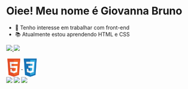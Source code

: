 # Oiee! Meu nome é Giovanna Bruno 


- 👀 Tenho interesse em trabalhar com front-end 
- 📚 Atualmente estou aprendendo HTML e CSS

<div>
  <a href="https://github.com/Giihbruno">
  <img height="180em" src="https://github-readme-stats.vercel.app/api?username=Giihbruno&show_icons=true&theme=dracula&include_allcomits=true&cont_private=true"/>
  <img height="180em" src="https://github-readme-stats.vercel.app/api/top-langs/?username=Giihbruno&layout=compact&langs_count=16&theme=dracula"/>
</div>

<div style="display: inline_block"><br>
  <img align="center" alt="Giih-HTML" height="50" width="40" src="https://raw.githubusercontent.com/devicons/devicon/master/icons/html5/html5-original.svg">
  <img align="center" alt="Giih-CSS" height="50" width="40" src="https://raw.githubusercontent.com/devicons/devicon/master/icons/css3/css3-original.svg">
</div>

<div> 
  <a href="https://www.instagram.com/giih__bruno/" target="_blank"><img src="https://img.shields.io/badge/-Instagram-%23E4405F?style=for-the-badge&logo=instagram&logoColor=white" target="_blank"></a>
  <a href = "mailto:giiovanna.americo.bruno@gmail.com"><img src="https://img.shields.io/badge/-Gmail-%23333?style=for-the-badge&logo=gmail&logoColor=white" target="_blank"></a>
  <a href="https://www.linkedin.com/in/giovanna-a-bruno-4b044b1ba/" target="_blank"><img src="https://img.shields.io/badge/-LinkedIn-%230077B5?style=for-the-badge&logo=linkedin&logoColor=white" target="_blank"></a> 
  
</div>
